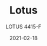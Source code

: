 ---
designer: "Pedrali R&D"
description: "Lotus%20has%20a%20central%20pedestal%20base%20in%20circolar%20shape%20in%20two%20different%20dimensions%2C%20with%20a%20simple%20and%20pure%20design.%20Barstool%20with%20stainless%20steel%20frame%20with%20fixed%20polyurethane%20foam%20seat%20upholstered%20in%20fabric%2C%20leather%20or%20simil%20leather.%20Height%20780%20mm."
image_primary: "img/Lotus_4415-F_01_zoom.jpg"
image_secondary: "../../../images/blank.png"
manufacturer: "Pedrali"
href: "https://www.pedrali.it/en/products/catalog/Stool-LOTUS-4415-F/"
subtitle: "LOTUS 4415-F"
tags: 
  - "Pedrali"
  - "stools"
title: "Lotus"
category: "stools"
slug: "/manufacturers/pedrali/stools/pedrali-r-d-lotus"
date: "2021-02-18"
---